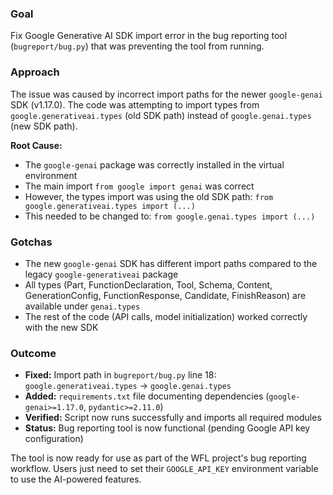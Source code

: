 ### Goal  
Fix Google Generative AI SDK import error in the bug reporting tool (`bugreport/bug.py`) that was preventing the tool from running.

### Approach  
The issue was caused by incorrect import paths for the newer `google-genai` SDK (v1.17.0). The code was attempting to import types from `google.generativeai.types` (old SDK path) instead of `google.genai.types` (new SDK path).

**Root Cause:**
- The `google-genai` package was correctly installed in the virtual environment
- The main import `from google import genai` was correct
- However, the types import was using the old SDK path: `from google.generativeai.types import (...)`
- This needed to be changed to: `from google.genai.types import (...)`

### Gotchas  
- The new `google-genai` SDK has different import paths compared to the legacy `google-generativeai` package
- All types (Part, FunctionDeclaration, Tool, Schema, Content, GenerationConfig, FunctionResponse, Candidate, FinishReason) are available under `genai.types`
- The rest of the code (API calls, model initialization) worked correctly with the new SDK

### Outcome  
- **Fixed:** Import path in `bugreport/bug.py` line 18: `google.generativeai.types` → `google.genai.types`
- **Added:** `requirements.txt` file documenting dependencies (`google-genai>=1.17.0`, `pydantic>=2.11.0`)
- **Verified:** Script now runs successfully and imports all required modules
- **Status:** Bug reporting tool is now functional (pending Google API key configuration)

The tool is now ready for use as part of the WFL project's bug reporting workflow. Users just need to set their `GOOGLE_API_KEY` environment variable to use the AI-powered features.
